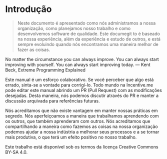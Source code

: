 # Introdução

> Neste documento é apresentado como nós administramos a nossa organização, como planejamos nosso trabalho e como desenvolvemos software de qualidade. Este documegit to é baseado na nossa experiência, além da experiência e estudo de outros, e está sempre evoluindo quando nós encontramos uma maneira melhor de fazer as coisas.

No matter the circumstance you can always improve. You can always start improving with yourself. You can always start improving today.
— Kent Beck, Extreme Programming Explained

Este manual é um esforço colaborativo. Se você perceber que algo está errado, sinta-se a vontade para corrigí-lo. Todo mundo na Incentive.me pode editar este manual abrindo um PR (Pull Request) com as modificações desejadas. Desta maneira, nós podemos discutir através do PR e manter a discussão arquivada para referências futuras.

Nós acreditamos que não existe vantagem em manter nossas práticas em segredo. Nós aperfeiçoamos a maneira que trabalhamos aprendendo com os outros, que também aprenderam com outros. Nós acreditamos que compartilhando a maneira como fazemos as coisas na nossa organização podemos ajudar a nossa indústria a melhorar seus processos e a se tornar mais produtiva, o que terá um efeito positivo no nosso trabalho.

Este trabalho está disponível sob os termos da licença Creative Commons BY-SA 4.0.
